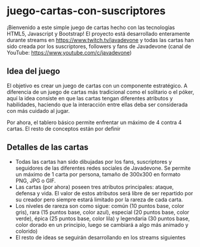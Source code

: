 # juego-cartas-con-suscriptores
¡Bienvenido a este simple juego de cartas hecho con las tecnologías HTML5, Javascript y Bootstrap! El proyecto está desarrollado enteramente durante streams en https://www.twitch.tv/javadevone y todas las cartas han sido creada por los suscriptores, followers y fans de Javadevone (canal de YouTube: https://www.youtube.com/c/javadevone)


<h2>Idea del juego</h2>
<p>
El objetivo es crear un juego de cartas con un componente estratégico. A diferencia de un juego de cartas más tradicional como el solitario o el póker, aquí la idea consiste en que las cartas tengan diferentes atributos y habilidades, haciendo que la interacción entre ellas deba ser considerada con más cuidado al jugar.
</p>
<p>
Por ahora, el tablero básico permite enfrentar un máximo de 4 contra 4 cartas. El resto de conceptos están por definir
</p>

<h2>Detalles de las cartas</h2>
<ul>
  <li>Todas las cartas han sido dibujadas por los fans, suscriptores y seguidores de las diferentes redes sociales de Javadevone. Se permite un máximo de 1 carta por persona, tamaño de 300x300 en formato PNG, JPG o GIF.
  </li>
  <li>
    Las cartas (por ahora) poseen tres atributos principales: ataque, defensa y vida. El valor de estos atributos será libre de ser repartido por su creador pero siempre estará limitado por la rareza de cada carta.
  </li>
  <li>
    Los niveles de rareza son como sigue: común (10 puntos base, color gris), rara (15 puntos base, color azul), especial (20 puntos base, color verde), épica (25 puntos base, color lila) y legendaria (30 puntos base, color dorado en un principio, luego se cambiará a algo más animado y colorido)
  </li>
  <li>
    El resto de ideas se seguirán desarrollando en los streams siguientes
  </li>
</ul>
